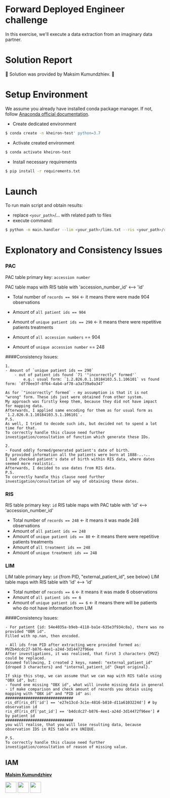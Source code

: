 # Forward Deployed Engineer challenge
In this exercise, we'll execute a data extraction from an imaginary data partner. 

# Solution Report
:construction: Solution was provided by Maksim Kumundzhiev. :construction:

# Setup Environment
We assume you already have installed conda package manager.
If not, follow [Anaconda official documentation](https://docs.anaconda.com/anaconda/install/).

- Create dedicated environment 
```bash
$ conda create -n kheiron-test' python=3.7
```

- Activate created environment
 ```bash
$ conda activate kheiron-test 
```

- Install necessary requirements
 ```bash
$ pip install -r requirements.txt 
``` 

# Launch
To run main script and obtain results:
 
- replace `<your_path>`/... with related path to files
- execute command:

```bash
$ python -m main.handler --lim <your_path>/lims.txt --ris <your_path>/ris.csv --pac <your_path>/pacs.json.csv --save <your_path>/imaginary_partner_patients.txt
```

# Explonatory and Consistency Issues
### PAC 
PAC table primary key: `accession number`

PAC table maps with RIS table with 'accession_number_id' <--> 'id'  

- Total number of `records == 904` <- it means there were made 904 observations
- Amount of `all patient ids == 904`
- Amount of `unique patient ids == 290` <- it means there were repetitive patients treatments    

- Amount of `all accession numbers` == 904
- Amount of `unique accession number` == 248

####Consistency Issues:
```
1.
- Amount of `unique patient ids == 290`
    - out of patient ids found `71 '"incorrectly" formed'` 
        e.g.: usual form: `1.2.826.0.1.10184103.5.1.106101` vs found form: `df70ee3f-8f64-4ab4-af78-a3a739a0a347`
 
As for `"incorrectly" formed` - my assumption is that it is not "wrong" form. These ids just were obtained from other system.
My approach was firstly keep them, because they did not have impact for mapping data. 
Afterwards, I applied same encoding for them as for usual form as `1.2.826.0.1.10184103.5.1.106101`.
P.S. 
As well, I tried to decode such ids, but decided not to spend a lot time for that.
To correctly handle this clause need further investigation/consultation of function which generate these IDs.

2.
- Found oddly formed/generated patient's date of birth. 
By provided information all the patients were born at 1888-..-..
I had checked patient's date of birth within RIS data, where dates seemed more realistic. 
Afterwards, I decided to use dates from RIS data.
P.S.
To correctly handle this clause need further investigation/consultation of way of obtaining these dates.            
```    

### RIS
RIS table primary key: `id`
RIS table maps with PAC table with 'id' <--> 'accession_number_id'  
 
- Total number of `records == 248` <- it means it was made 248 observations
- Amount of `all patient ids == 248`
- Amount of `unique patient ids == 80` <- it means there were repetitive patients treatments
- Amount of `all treatment ids == 248`
- Amount of `unique treatment ids == 248`
 


### LIM
LIM table primary key: `id` {from PID, "external_patient_id", see below}
LIM table maps with RIS table with 'id' <--> 'id'

- Total number of `records == 6` <- it means it was made 6 observations
- Amount of `all patient ids == 6`
- Amount of `unique patient ids == 6` <- it means there will be patients who do not have information from LIM

 ####Consistency Issues:
```
- For patient {id: 54e4035a-b9eb-4118-ba1e-635e3f934c8a}, there was no provided "OBR id".
Filled with np.nan, then encoded.  

- All ids from PID after extracting were provided formed as: MVZb4dcdc27-b876-4ee1-a24d-3d14472f96ee
After investigations, it was realised, that first 3 characters {MVZ} could be replaced. 
Assumed following, I created 2 keys, named: "external_patient_id" {droped 3 characters} and "internal_patient_id" {kept original}.     

If skip this step, we can assume that we can map with RIS table using "OBX id", but:
- found one missing "OBX id", what will invoke missing data in general
- if make comparison and check amount of records you obtain using mapping with "OBX id" and "PID id" as:
##############################
ris_df[ris_df['id'] == 'e27e13cd-3c1e-4816-b810-d11a6103224d'] # by observation id
ris_df[ris_df['pat_id'] == 'b4dcdc27-b876-4ee1-a24d-3d14472f96ee'] # by patient id      
##############################
you will realise, that you will lose resulting data, because observation IDS in RIS table are UNIQUE. 

P.S.
To correctly handle this clause need further investigation/consultation of reason of missing value.
```

## IAM
**[Malsim Kumundzhiev](https://github.com/KumundzhievMaxim)**

[<img src="http://i.imgur.com/0o48UoR.png" width="35">](https://github.com/KumundzhievMaxim)             [<img src="https://i.imgur.com/0IdggSZ.png" width="35">](https://www.linkedin.com/in/maksim-kumundzhiev/)             [<img src="https://loading.io/s/icon/vzeour.svg" width="35">](https://www.kaggle.com/maximkumundzhiev) 